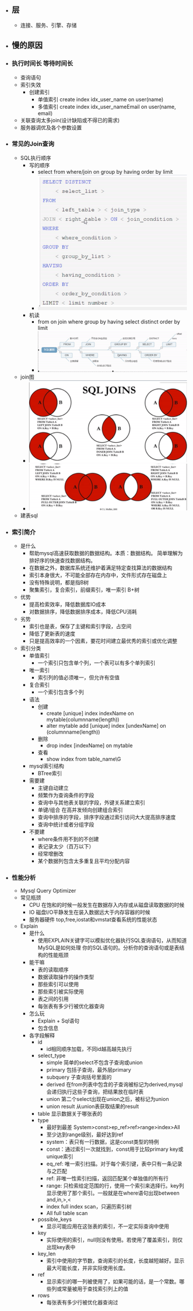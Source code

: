 - ## 层
    - 连接、服务、引擎、存储
- ## 慢的原因
- ### 执行时间长 等待时间长
    - 查询语句
    - 索引失效
        - 创建索引
            - 单值索引 create index idx_user_name on user(name)
            - 多值索引 create index idx_user_nameEmail on user(name, email)
    - 关联查询太多join(设计缺陷或不得已的需求)
    - 服务器调优及各个参数设置
- ### 常见的Join查询
    - SQL执行顺序
        - 写的顺序
            - select from where/join on group by having order by limit
            - ![mysql手写顺序](./manualorder.jpg)
        - 机读
            - from on join where group by having select distinct order by limit
            - ![mysql鱼骨图](./mysqlfish.jpg)
    - join图
        - ![mysqljoin图](./mysqljoin_1.jpg)  
        - ![mysqljoin图](./mysqljoin_2.jpg)
    - 建表sql

- ### 索引简介
    - 是什么 
        - 帮助mysql高速获取数据的数据结构。本质：数据结构。 简单理解为排好序的快速查找数据结构。
        - 在数据之外，数据库系统还维护着满足特定查找算法的数据结构
        - 索引本身很大，不可能全部存在内存中，文件形式存在磁盘上
        - 没有特殊说明，都是指B树
        - 聚集索引，复合索引，前缀索引，唯一索引 B+树
    - 优势
        - 提高检索效率，降低数据库IO成本
        - 对数据排序，降低数据排序成本，降低CPU消耗
    - 劣势
        - 索引也是表，保存了主键和索引字段，占空间
        - 降低了更新表的速度
        - 只是提高效率的一个因素，要花时间建立最优秀的索引或优化调整
    - 索引分类
        - 单值索引
            - 一个索引只包含单个列，一个表可以有多个单列索引
        - 唯一索引
            - 索引列的值必须唯一，但允许有空值
        - 复合索引
            - 一个索引包含多个列
        - 语法
            - 创建
                - create [unique] index indexName on mytable(columnname(length))
                - alter mytable add [unique] index [undexName] on (columnname(length))
            - 删除
                - drop index [indexName] on mytable
            - 查看
                - show index from table_name\G
        - mysql索引结构
            - BTree索引
        - 需要建
            - 主键自动建立
            - 频繁作为查询条件的字段
            - 查询中与其他表关联的字段，外键关系建立索引         
            - 单键/组合 在高并发倾向创建组合索引
            - 查询中排序的字段，排序字段通过索引访问大大提高排序速度
            - 查询中统计或者分组字段
        - 不要建
            - where条件用不到的不创建
            - 表记录太少（百万以下）
            - 经常增删改
            - 某个数据列包含太多重复且平均分配内容
- ### 性能分析
    - Mysql Query Optimizer
    - 常见瓶颈
        - CPU 在饱和的时候一般发生在数据存入内存或从磁盘读取数据的时候
        - IO 磁盘I/O平静发生在装入数据远大于内存容器的时候
        - 服务器硬件 top,free,iostat和vmstat查看系统的性能状态
    - Explain
        - 是什么
            - 使用EXPLAIN关键字可以模拟优化器执行SQL查询语句，从而知道MySQL是如何处理 你的SQL语句的。分析你的查询语句或是表结构的性能瓶颈
        - 能干嘛
            - 表的读取顺序
            - 数据读取操作的操作类型
            - 那些索引可以使用
            - 那些索引被实际使用
            - 表之间的引用
            - 每张表有多少行被优化器查询 
        - 怎么玩
            - Explain  + Sql语句
            - 包含信息
        - 各字段解释
            - id 
                - id相同顺序加载，不同id越高越先执行
            - select_type
                - simple    简单的select不包含子查询或union
                - primary   包括子查询，最外层primary
                - subquery  子查询括号里面的
                - derived   在from列表中包含的子查询被标记为derived,mysql会递归执行这些子查询，把结果放在临时表
                - union     第二个select出现在union之后，被标记为union
                - union result  从union表获取结果的result
            - table 显示数据关于哪张表的
            - type
                - 最好到最差 System>const>ep_ref>ref>range>index>All
                - 至少达到range级别，最好达到ref
                - system：表只有一行数据，这是const类型的特例
                - const：通过索引一次就找到，const用于比较primary key或unique索引
                - eq_ref: 唯一索引扫描。对于每个索引键，表中只有一条记录与之匹配
                - ref: 非唯一性索引扫描，返回匹配某个单独值的所有行
                - range: 只检索给定范围的行，使用一个索引来选择行。key列显示使用了那个索引。一般就是在where语句出现between and,in,>,<
                - index full index scan，只遍历索引树
                - All  full table scan
            - possible_keys
                - 显示可能应用在这张表的索引，不一定实际查询中使用
            - key
                - 实际使用的索引，null则没有使用。若使用了覆盖索引，则仅出现key表中
            - key_len
                - 索引中使用的字节数，查询索引的长度，长度越短越好。显示最大可能长度，并非实际使用长度。
            - ref
                - 显示索引的哪一列被使用了，如果可能的话，是一个常数。哪些列或常量被用于查找索引列上的值
            - rows
                - 每张表有多少行被优化器查询过